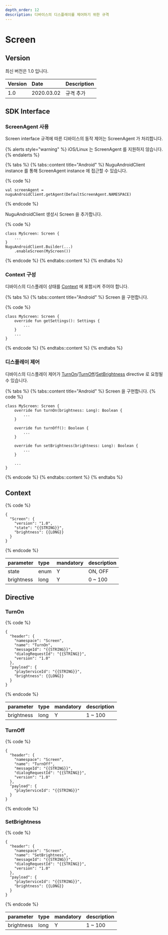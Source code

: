 ```yaml
---
depth_order: 12
description: 디바이스의 디스플레이를 제어하기 위한 규격
---
```


# Screen

## Version

최신 버전은 1.0 입니다.

| Version | Date       | Description |
|:--------|:-----------|:------------|
| 1.0     | 2020.03.02 | 규격 추가       |

## SDK Interface

### ScreenAgent 사용

Screen interface 규격에 따른 디바이스의 동작 제어는 ScreenAgent 가 처리합니다.

{% alerts style="warning" %}
iOS/Linux 는 ScreenAgent 를 지원하지 않습니다.
{% endalerts %}

{% tabs %}
{% tabs::content title="Android" %}
NuguAndroidClient instance 를 통해 ScreenAgent instance 에 접근할 수 있습니다.

{% code %}
```text
val screenAgent = nuguAndroidClient.getAgent(DefaultScreenAgent.NAMESPACE)
```
{% endcode %}

NuguAndroidClient 생성시 Screen 을 추가합니다.

{% code %}
```text
class MyScreen: Screen {
    ...
}
NuguAndroidClient.Builder(...)
    .enableScreen(MyScreen())
```
{% endcode %}
{% endtabs::content %}
{% endtabs %}

### Context 구성

디바이스의 디스플레이 상태를 [Context](#context) 에 포함시켜 주어야 합니다.

{% tabs %}
{% tabs::content title="Android" %}
Screen 을 구현합니다.

{% code %}
```text
class MyScreen: Screen {
    override fun getSettings(): Settings {
        ...
    }
    ...
}
```
{% endcode %}
{% endtabs::content %}
{% endtabs %}

### 디스플레이 제어

디바이스의 디스플레이 제어가 [TurnOn](#turnon)/[TurnOff](#turnoff)/[SetBrightness](#setbrightness) directive 로 요청될 수 있습니다.

{% tabs %}
{% tabs::content title="Android" %}
Screen 을 구현합니다.
{% code %}
```text
class MyScreen: Screen {
    override fun turnOn(brightness: Long): Boolean {
        ...
    }

    override fun turnOff(): Boolean {
        ...
    }

    override fun setBrightness(brightness: Long): Boolean {
        ...
    }

    ...
}
```
{% endcode %}
{% endtabs::content %}
{% endtabs %}

## Context

{% code %}
```text
{
  "Screen": {
    "version": "1.0",
    "state": "{{STRING}}",
    "brightness": {{LONG}}
  }
}
```
{% endcode %}

| parameter  | type  | mandatory | description  |
|:-----------|:------|:----------|:-------------|
| state      | enum  | Y         | ON, OFF      |
| brightness | long  | Y         | 0 ~ 100      |

## Directive

### TurnOn

{% code %}
```text
{
  "header": {
    "namespace": "Screen",
    "name": "TurnOn",
    "messageId": "{{STRING}}",
    "dialogRequestId": "{{STRING}}",
    "version": "1.0"
  },
  "payload": {
    "playServiceId": "{{STRING}}",
    "brightness": {{LONG}}
  }
}
```
{% endcode %}

| parameter  | type  | mandatory | description |
|:-----------|:------|:----------|:------------|
| brightness | long  | Y         | 1 ~ 100     |

### TurnOff

{% code %}
```text
{
  "header": {
    "namespace": "Screen",
    "name": "TurnOff",
    "messageId": "{{STRING}}",
    "dialogRequestId": "{{STRING}}",
    "version": "1.0"
  },
  "payload": {
    "playServiceId": "{{STRING}}"
  }
}
```
{% endcode %}

### SetBrightness

{% code %}
```text
{
  "header": {
    "namespace": "Screen",
    "name": "SetBrightness",
    "messageId": "{{STRING}}",
    "dialogRequestId": "{{STRING}}",
    "version": "1.0"
  },
  "payload": {
    "playServiceId": "{{STRING}}",
    "brightness": {{LONG}}
  }
}
```
{% endcode %}

| parameter  | type  | mandatory | description |
|:-----------|:------|:----------|:------------|
| brightness | long  | Y         | 1 ~ 100     |

